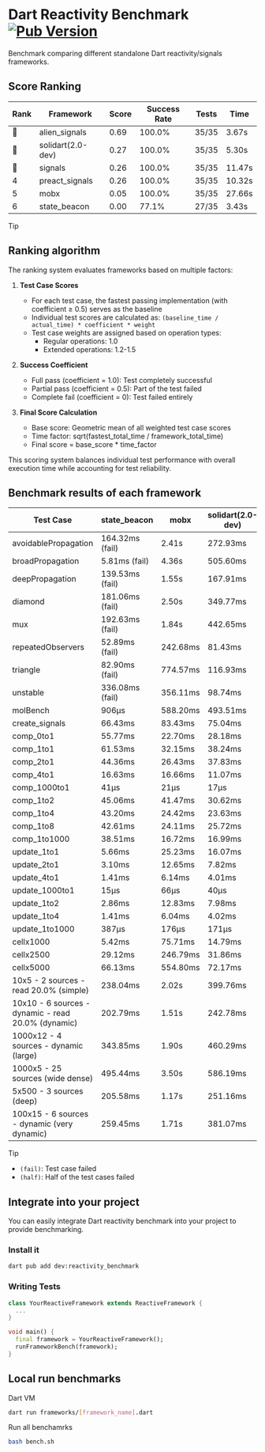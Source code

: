 # Dart Reactivity Benchmark [![Pub Version](https://img.shields.io/pub/v/reactivity_benchmark)](https://pub.dev/packages/reactivity_benchmark)

Benchmark comparing different standalone Dart reactivity/signals frameworks.

## Score Ranking

<!-- ranking start -->
| Rank | Framework | Score | Success Rate | Tests | Time |
|------|-----------|-------|--------------|-------|------|
| 🥇 | alien_signals | 0.69 | 100.0% | 35/35 | 3.67s |
| 🥈 | solidart(2.0-dev) | 0.27 | 100.0% | 35/35 | 5.30s |
| 🥉 | signals | 0.26 | 100.0% | 35/35 | 11.47s |
| 4 | preact_signals | 0.26 | 100.0% | 35/35 | 10.32s |
| 5 | mobx | 0.05 | 100.0% | 35/35 | 27.66s |
| 6 | state_beacon | 0.00 | 77.1% | 27/35 | 3.43s |

<!-- ranking end -->

> [!TIP]
> ## Ranking algorithm
>
> The ranking system evaluates frameworks based on multiple factors:
>
> 1. **Test Case Scores**
>    - For each test case, the fastest passing implementation (with coefficient ≥ 0.5) serves as the baseline
>    - Individual test scores are calculated as: `(baseline_time / actual_time) * coefficient * weight`
>    - Test case weights are assigned based on operation types:
>      - Regular operations: 1.0
>      - Extended operations: 1.2-1.5
>
> 2. **Success Coefficient**
>    - Full pass (coefficient = 1.0): Test completely successful
>    - Partial pass (coefficient = 0.5): Part of the test failed
>    - Complete fail (coefficient = 0): Test failed entirely
>
> 3. **Final Score Calculation**
>    - Base score: Geometric mean of all weighted test case scores
>    - Time factor: sqrt(fastest_total_time / framework_total_time)
>    - Final score = base_score * time_factor
>
> This scoring system balances individual test performance with overall execution time while accounting for test reliability.

## Benchmark results of each framework

<!-- test-case start -->
| Test Case | state_beacon | mobx | solidart(2.0-dev) | preact_signals | signals | alien_signals |
|---|---|---|---|---|---|---|
| avoidablePropagation | 164.32ms (fail) | 2.41s | 272.93ms | 198.04ms | 229.57ms | 186.10ms |
| broadPropagation | 5.81ms (fail) | 4.36s | 505.60ms | 451.06ms | 444.80ms | 344.96ms |
| deepPropagation | 139.53ms (fail) | 1.55s | 167.91ms | 177.23ms | 169.28ms | 120.26ms |
| diamond | 181.06ms (fail) | 2.50s | 349.77ms | 280.45ms | 277.78ms | 226.50ms |
| mux | 192.63ms (fail) | 1.84s | 442.65ms | 405.84ms | 408.62ms | 368.23ms |
| repeatedObservers | 52.89ms (fail) | 242.68ms | 81.43ms | 39.61ms | 44.42ms | 45.39ms |
| triangle | 82.90ms (fail) | 774.57ms | 116.93ms | 99.33ms | 100.17ms | 84.80ms |
| unstable | 336.08ms (fail) | 356.11ms | 98.74ms | 69.99ms | 79.30ms | 67.01ms |
| molBench | 906μs | 588.20ms | 493.51ms | 488.88ms | 485.90ms | 484.54ms |
| create_signals | 66.43ms | 83.43ms | 75.04ms | 5.19ms | 25.93ms | 28.39ms |
| comp_0to1 | 55.77ms | 22.70ms | 28.18ms | 17.41ms | 11.71ms | 6.73ms |
| comp_1to1 | 61.53ms | 32.15ms | 38.24ms | 11.25ms | 27.86ms | 4.20ms |
| comp_2to1 | 44.36ms | 26.43ms | 37.83ms | 17.79ms | 10.47ms | 2.33ms |
| comp_4to1 | 16.63ms | 16.66ms | 11.07ms | 13.96ms | 8.70ms | 7.72ms |
| comp_1000to1 | 41μs | 21μs | 17μs | 4μs | 5μs | 3μs |
| comp_1to2 | 45.06ms | 41.47ms | 30.62ms | 19.03ms | 17.98ms | 10.50ms |
| comp_1to4 | 43.20ms | 24.42ms | 23.63ms | 26.38ms | 9.40ms | 11.38ms |
| comp_1to8 | 42.61ms | 24.11ms | 25.72ms | 7.15ms | 6.32ms | 4.92ms |
| comp_1to1000 | 38.51ms | 16.72ms | 16.99ms | 5.87ms | 4.54ms | 3.51ms |
| update_1to1 | 5.66ms | 25.23ms | 16.07ms | 8.72ms | 8.96ms | 10.29ms |
| update_2to1 | 3.10ms | 12.65ms | 7.82ms | 4.35ms | 4.47ms | 2.35ms |
| update_4to1 | 1.41ms | 6.14ms | 4.01ms | 2.16ms | 2.24ms | 2.49ms |
| update_1000to1 | 15μs | 66μs | 40μs | 21μs | 22μs | 26μs |
| update_1to2 | 2.86ms | 12.83ms | 7.98ms | 4.65ms | 4.45ms | 5.04ms |
| update_1to4 | 1.41ms | 6.04ms | 4.02ms | 2.17ms | 2.22ms | 2.59ms |
| update_1to1000 | 387μs | 176μs | 171μs | 1.01ms | 41μs | 48μs |
| cellx1000 | 5.42ms | 75.71ms | 14.79ms | 9.76ms | 9.67ms | 8.08ms |
| cellx2500 | 29.12ms | 246.79ms | 31.86ms | 25.89ms | 33.64ms | 20.34ms |
| cellx5000 | 66.13ms | 554.80ms | 72.17ms | 68.02ms | 64.62ms | 46.21ms |
| 10x5 - 2 sources - read 20.0% (simple) | 238.04ms | 2.02s | 399.76ms | 450.18ms | 515.19ms | 229.35ms |
| 10x10 - 6 sources - dynamic - read 20.0% (dynamic) | 202.79ms | 1.51s | 242.78ms | 272.97ms | 279.46ms | 174.69ms |
| 1000x12 - 4 sources - dynamic (large) | 343.85ms | 1.90s | 460.29ms | 3.75s | 3.89s | 284.38ms |
| 1000x5 - 25 sources (wide dense) | 495.44ms | 3.50s | 586.19ms | 2.70s | 3.58s | 412.48ms |
| 5x500 - 3 sources (deep) | 205.58ms | 1.17s | 251.16ms | 232.75ms | 225.73ms | 191.98ms |
| 100x15 - 6 sources - dynamic (very dynamic) | 259.45ms | 1.71s | 381.07ms | 453.92ms | 494.36ms | 270.74ms |

<!-- test-case end -->

> [!TIP]
> - `(fail)`: Test case failed
> - `(half)`: Half of the test cases failed

## Integrate into your project

You can easily integrate Dart reactivity benchmark into your project to provide benchmarking.

### Install it

```bash
dart pub add dev:reactivity_benchmark
```

### Writing Tests

```dart
class YourReactiveFramework extends ReactiveFramework {
  ...
}

void main() {
  final framework = YourReactiveFramework();
  runFrameworkBench(framework);
}
```

## Local run benchmarks

Dart VM
```bash
dart run frameworks/[framework_name].dart
```

Run all benchamrks
```bash
bash bench.sh
```
